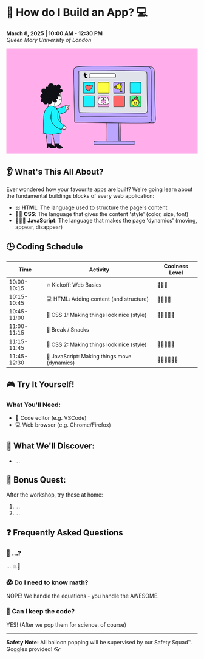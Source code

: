 # 📱 How do I Build an App? 💻

**March 8, 2025 | 10:00 AM - 12:30 PM**  
_Queen Mary University of London_

![](https://raw.githubusercontent.com/pauloboliva/web-masterclass/refs/heads/main/src/imgs/apps.gif)

## 👂 What's This All About?

Ever wondered how your favourite apps are built? We're going learn about the fundamental buildings blocks of every web application:

-   𝍌 **HTML**: The language used to structure the page's content
-   👯‍♂️ **CSS**: The language that gives the content 'style' (color, size, font)
-   🏃🏻‍♀️ **JavaScript**: The language that makes the page 'dynamics' (moving, appear, disappear)

## 🕒 Coding Schedule

| Time        | Activity                                     | Coolness Level |
| ----------- | -------------------------------------------- | -------------- |
| 10:00-10:15 | 🔥 Kickoff: Web Basics                       | 🌟🌟🌟         |
| 10:15-10:45 | 💻 HTML: Adding content (and structure)      | 🌟🌟🌟🌟       |
| 10:45-11:00 | 💋 CSS 1: Making things look nice (style)    | 🌟🌟🌟🌟🌟     |
| 11:00-11:15 | 🍎 Break / Snacks                            |                |
| 11:15-11:45 | 💋 CSS 2: Making things look nice (style)    | 🌟🌟🌟🌟🌟     |
| 11:45-12:30 | 🏃 JavaScript: Making things move (dynamics) | 🌟🌟🌟🌟🌟🌟   |

## 🎮 Try It Yourself!

### What You'll Need:

-   📱 Code editor (e.g. VSCode)
-   💻 Web browser (e.g. Chrome/Firefox)

## 🌈 What We'll Discover:

-   ...

## 🎁 Bonus Quest:

After the workshop, try these at home:

1. ...
2. ...

## ❓ Frequently Asked Questions

### 🤔 ...?

... 💥📸

### 😱 Do I need to know math?

NOPE! We handle the equations - you handle the AWESOME.

### 🎈 Can I keep the code?

YES! (After we pop them for science, of course)

---

**Safety Note:** All balloon popping will be supervised by our Safety Squad™. Goggles provided! 👓
